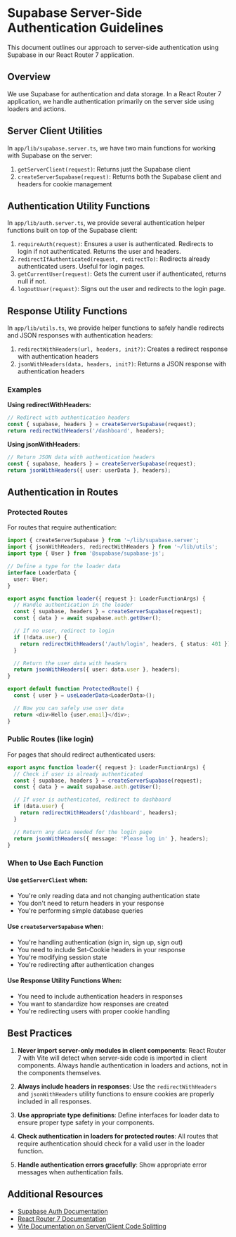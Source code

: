 # Supabase Server-Side Authentication Guidelines

This document outlines our approach to server-side authentication using Supabase in our React Router 7 application.

## Overview

We use Supabase for authentication and data storage. In a React Router 7 application, we handle authentication primarily on the server side using loaders and actions.

## Server Client Utilities

In `app/lib/supabase.server.ts`, we have two main functions for working with Supabase on the server:

1. `getServerClient(request)`: Returns just the Supabase client
2. `createServerSupabase(request)`: Returns both the Supabase client and headers for cookie management

## Authentication Utility Functions

In `app/lib/auth.server.ts`, we provide several authentication helper functions built on top of the Supabase client:

1. `requireAuth(request)`: Ensures a user is authenticated. Redirects to login if not authenticated. Returns the user and headers.
2. `redirectIfAuthenticated(request, redirectTo)`: Redirects already authenticated users. Useful for login pages.
3. `getCurrentUser(request)`: Gets the current user if authenticated, returns null if not.
4. `logoutUser(request)`: Signs out the user and redirects to the login page.

## Response Utility Functions

In `app/lib/utils.ts`, we provide helper functions to safely handle redirects and JSON responses with authentication headers:

1. `redirectWithHeaders(url, headers, init?)`: Creates a redirect response with authentication headers
2. `jsonWithHeaders(data, headers, init?)`: Returns a JSON response with authentication headers

### Examples

**Using redirectWithHeaders:**

```typescript
// Redirect with authentication headers
const { supabase, headers } = createServerSupabase(request);
return redirectWithHeaders('/dashboard', headers);
```

**Using jsonWithHeaders:**

```typescript
// Return JSON data with authentication headers
const { supabase, headers } = createServerSupabase(request);
return jsonWithHeaders({ user: userData }, headers);
```

## Authentication in Routes

### Protected Routes

For routes that require authentication:

```typescript
import { createServerSupabase } from '~/lib/supabase.server';
import { jsonWithHeaders, redirectWithHeaders } from '~/lib/utils';
import type { User } from '@supabase/supabase-js';

// Define a type for the loader data
interface LoaderData {
  user: User;
}

export async function loader({ request }: LoaderFunctionArgs) {
  // Handle authentication in the loader
  const { supabase, headers } = createServerSupabase(request);
  const { data } = await supabase.auth.getUser();

  // If no user, redirect to login
  if (!data.user) {
    return redirectWithHeaders('/auth/login', headers, { status: 401 });
  }

  // Return the user data with headers
  return jsonWithHeaders({ user: data.user }, headers);
}

export default function ProtectedRoute() {
  const { user } = useLoaderData<LoaderData>();

  // Now you can safely use user data
  return <div>Hello {user.email}</div>;
}
```

### Public Routes (like login)

For pages that should redirect authenticated users:

```typescript
export async function loader({ request }: LoaderFunctionArgs) {
  // Check if user is already authenticated
  const { supabase, headers } = createServerSupabase(request);
  const { data } = await supabase.auth.getUser();

  // If user is authenticated, redirect to dashboard
  if (data.user) {
    return redirectWithHeaders('/dashboard', headers);
  }

  // Return any data needed for the login page
  return jsonWithHeaders({ message: 'Please log in' }, headers);
}
```

### When to Use Each Function

#### Use `getServerClient` when:

- You're only reading data and not changing authentication state
- You don't need to return headers in your response
- You're performing simple database queries

#### Use `createServerSupabase` when:

- You're handling authentication (sign in, sign up, sign out)
- You need to include Set-Cookie headers in your response
- You're modifying session state
- You're redirecting after authentication changes

#### Use Response Utility Functions When:

- You need to include authentication headers in responses
- You want to standardize how responses are created
- You're redirecting users with proper cookie handling

## Best Practices

1. **Never import server-only modules in client components**:
   React Router 7 with Vite will detect when server-side code is imported in client components.
   Always handle authentication in loaders and actions, not in the components themselves.

2. **Always include headers in responses**:
   Use the `redirectWithHeaders` and `jsonWithHeaders` utility functions to ensure cookies
   are properly included in all responses.

3. **Use appropriate type definitions**:
   Define interfaces for loader data to ensure proper type safety in your components.

4. **Check authentication in loaders for protected routes**:
   All routes that require authentication should check for a valid user in the loader function.

5. **Handle authentication errors gracefully**:
   Show appropriate error messages when authentication fails.

## Additional Resources

- [Supabase Auth Documentation](https://supabase.com/docs/guides/auth)
- [React Router 7 Documentation](https://reactrouter.com/)
- [Vite Documentation on Server/Client Code Splitting](https://vitejs.dev/guide/ssr.html)
